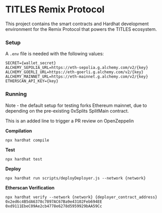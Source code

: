 # TITLES Remix Protocol 

This project contains the smart contracts and Hardhat development environment for the Remix Protocol that powers the TITLES ecosystem.


### Setup
A `.env` file is needed with the following values:
```
SECRET={wallet_secret}
ALCHEMY_SEPOLIA_URL=https://eth-sepolia.g.alchemy.com/v2/{key}
ALCHEMY_GOERLI_URL=https://eth-goerli.g.alchemy.com/v2/{key}
ALCHEMY_MAINNET_URL=https://eth-mainnet.g.alchemy.com/v2/{key}
ETHERSCAN_API_KEY={key}
```

### Running

Note - the default setup for testing forks Ethereum mainnet, due to depending on the pre-existing 0xSplits SplitMain contract.

This is an added line to trigger a PR review on OpenZeppelin


**Compilation**

``` npx hardhat compile ```

**Test**

` npx hardhat test `

**Deploy**

` npx hardhat run scripts/deployDeployer.js --network {network} `

**Etherscan Verification**

` npx hardhat verify --network {network} {deployer_contract_address} 0x2ed6c4B5dA6378c7897AC67Ba9e43102Feb694EE 0xd9111EbeC09Ae2cb4778e6278d5959929bAA59Cc `
